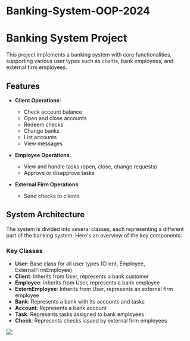 # Banking-System-OOP-2024

# Banking System Project

This project implements a banking system with core functionalities, supporting various user
types such as clients, bank employees, and external firm employees.

## Features

- **Client Operations**: 
  - Check account balance
  - Open and close accounts
  - Redeem checks
  - Change banks
  - List accounts
  - View messages

- **Employee Operations**: 
  - View and handle tasks (open, close, change requests)
  - Approve or disapprove tasks

- **External Firm Operations**: 
  - Send checks to clients

## System Architecture

The system is divided into several classes, each representing a different part of the banking system.
Here's an overview of the key components:

### Key Classes

- **User**: Base class for all user types (Client, Employee, ExternalFirmEmployee)
- **Client**: Inherits from User, represents a bank customer
- **Employee**: Inherits from User, represents a bank employee
- **ExternEmployee**: Inherits from User, represents an external firm employee
- **Bank**: Represents a bank with its accounts and tasks
- **Account**: Represents a bank account
- **Task**: Represents tasks assigned to bank employees
- **Check**: Represents checks issued by external firm employees

![](https://www.creditdonkey.com/image/1/550w/how-long-does-it-take-to-open-a-bank-account.webp)

